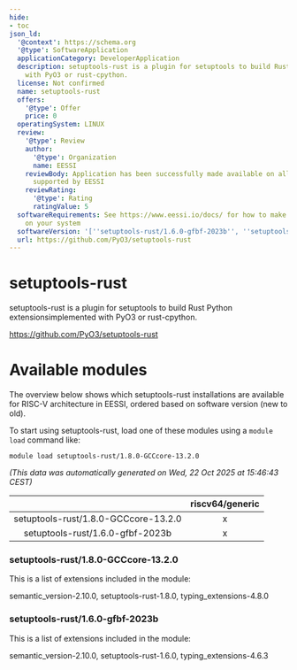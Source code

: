 ```yaml
---
hide:
- toc
json_ld:
  '@context': https://schema.org
  '@type': SoftwareApplication
  applicationCategory: DeveloperApplication
  description: setuptools-rust is a plugin for setuptools to build Rust Python extensionsimplemented
    with PyO3 or rust-cpython.
  license: Not confirmed
  name: setuptools-rust
  offers:
    '@type': Offer
    price: 0
  operatingSystem: LINUX
  review:
    '@type': Review
    author:
      '@type': Organization
      name: EESSI
    reviewBody: Application has been successfully made available on all architectures
      supported by EESSI
    reviewRating:
      '@type': Rating
      ratingValue: 5
  softwareRequirements: See https://www.eessi.io/docs/ for how to make EESSI available
    on your system
  softwareVersion: '[''setuptools-rust/1.6.0-gfbf-2023b'', ''setuptools-rust/1.8.0-GCCcore-13.2.0'']'
  url: https://github.com/PyO3/setuptools-rust
---
```


setuptools-rust
===============


setuptools-rust is a plugin for setuptools to build Rust Python extensionsimplemented with PyO3 or rust-cpython.

https://github.com/PyO3/setuptools-rust
# Available modules


The overview below shows which setuptools-rust installations are available for RISC-V architecture in EESSI, ordered based on software version (new to old).

To start using setuptools-rust, load one of these modules using a `module load` command like:

```shell
module load setuptools-rust/1.8.0-GCCcore-13.2.0
```

*(This data was automatically generated on Wed, 22 Oct 2025 at 15:46:43 CEST)*

| |riscv64/generic|
| :---: | :---: |
|setuptools-rust/1.8.0-GCCcore-13.2.0|x|
|setuptools-rust/1.6.0-gfbf-2023b|x|


### setuptools-rust/1.8.0-GCCcore-13.2.0

This is a list of extensions included in the module:

semantic_version-2.10.0, setuptools-rust-1.8.0, typing_extensions-4.8.0

### setuptools-rust/1.6.0-gfbf-2023b

This is a list of extensions included in the module:

semantic_version-2.10.0, setuptools-rust-1.6.0, typing_extensions-4.6.3